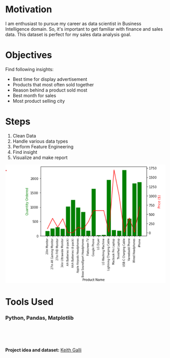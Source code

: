 # Motivation
I am enthusiast to pursue my career as data scientist in Business Intelligence domain. So, it's important to get familiar with finance and sales data. This dataset is perfect for my sales data analysis goal.

# Objectives 
Find following insights:
- Best time for display advertisement
- Products that most often sold together
- Reason behind a product sold most 
- Best month for sales
- Most product selling city

# Steps
1. Clean Data
2. Handle various data types
3. Perform Feature Engineering
4. Find insight
5. Visualize and make report

<img src='https://raw.githubusercontent.com/Shaon2221/Sales-Data-Analysis/master/product_price_quantity.png'>

# Tools Used
### Python, Pandas, Matplotlib


<br><br><br>

**Project idea and dataset:** [Keith Galli](https://www.youtube.com/channel/UCq6XkhO5SZ66N04IcPbqNcw)
